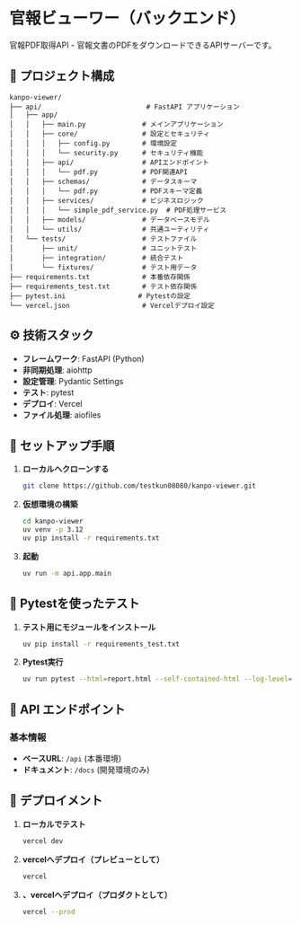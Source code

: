 # 官報ビューワー（バックエンド）

官報PDF取得API - 官報文書のPDFをダウンロードできるAPIサーバーです。

## 📁 プロジェクト構成

```
kanpo-viewer/
├── api/                          # FastAPI アプリケーション
│   ├── app/
│   │   ├── main.py              # メインアプリケーション
│   │   ├── core/                # 設定とセキュリティ
│   │   │   ├── config.py        # 環境設定
│   │   │   └── security.py      # セキュリティ機能
│   │   ├── api/                 # APIエンドポイント
│   │   │   └── pdf.py           # PDF関連API
│   │   ├── schemas/             # データスキーマ
│   │   │   └── pdf.py           # PDFスキーマ定義
│   │   ├── services/            # ビジネスロジック
│   │   │   └── simple_pdf_service.py  # PDF処理サービス
│   │   ├── models/              # データベースモデル
│   │   └── utils/               # 共通ユーティリティ
│   └── tests/                   # テストファイル
│       ├── unit/                # ユニットテスト
│       ├── integration/         # 統合テスト
│       └── fixtures/            # テスト用データ
├── requirements.txt             # 本番依存関係
├── requirements_test.txt        # テスト依存関係
├── pytest.ini                  # Pytestの設定
└── vercel.json                  # Vercelデプロイ設定
```

## ⚙️ 技術スタック

- **フレームワーク**: FastAPI (Python)
- **非同期処理**: aiohttp
- **設定管理**: Pydantic Settings
- **テスト**: pytest
- **デプロイ**: Vercel
- **ファイル処理**: aiofiles

## 🚀 セットアップ手順

1. **ローカルへクローンする**
    ```bash
    git clone https://github.com/testkun08080/kanpo-viewer.git
   ```

2. **仮想環境の構築**
    ```bash
    cd kanpo-viewer
    uv venv -p 3.12
    uv pip install -r requirements.txt
   ```
   
3. **起動**
    ```bash
    uv run -m api.app.main
   ```

## 🧪 Pytestを使ったテスト

1. **テスト用にモジュールをインストール**
    ```bash
    uv pip install -r requirements_test.txt
   ```
1. **Pytest実行**
    ```bash
    uv run pytest --html=report.html --self-contained-html --log-level=INFO
   ```


## 📡 API エンドポイント

### 基本情報
- **ベースURL**: `/api` (本番環境)
- **ドキュメント**: `/docs` (開発環境のみ)


## 🚀 デプロイメント

1. **ローカルでテスト**
    ```bash
    vercel dev
   ```

2. **vercelへデプロイ（プレビューとして）**
    ```bash
    vercel
   ```

3. **、vercelへデプロイ（プロダクトとして）**
    ```bash
    vercel --prod
   ```
